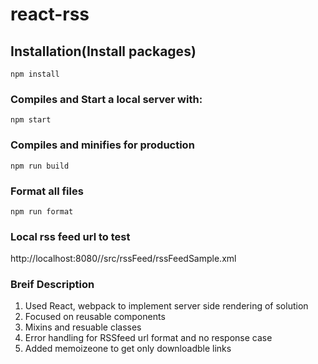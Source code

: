 # react-rss

## Installation(Install packages)

```
npm install
```

### Compiles and Start a local server with:

```
npm start
```

### Compiles and minifies for production

```
npm run build
```

### Format all files

```
npm run format
```

### Local rss feed url to test

http://localhost:8080//src/rssFeed/rssFeedSample.xml

### Breif Description

1. Used React, webpack to implement server side rendering of solution
2. Focused on reusable components
3. Mixins and resuable classes
4. Error handling for RSSfeed url format and no response case
5. Added memoizeone to get only downloadble links

